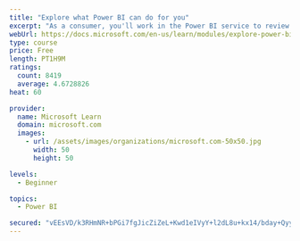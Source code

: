 ```yaml
---
title: "Explore what Power BI can do for you"
excerpt: "As a consumer, you'll work in the Power BI service to review and interact with content that has been shared with you. This module provides the foundational information that you need to work effectively in the Power BI service."
webUrl: https://docs.microsoft.com/en-us/learn/modules/explore-power-bi-service/
type: course
price: Free
length: PT1H9M
ratings:
  count: 8419
  average: 4.6728826
heat: 60

provider:
  name: Microsoft Learn
  domain: microsoft.com
  images:
    - url: /assets/images/organizations/microsoft.com-50x50.jpg
      width: 50
      height: 50

levels:
  - Beginner

topics:
  - Power BI

secured: "vEEsVD/k3RHmNR+bPGi7fgJicZiZeL+Kwd1eIVyY+l2dL8u+kx14/bday+Qyym87HBEQ2+pZ04OwzcLW5rDBL1SefIeYwsFvJIlC4ixGItRMSHoKiPOy+1/2myXIpkg1qqQU0TcYb2Yq67IaiNnhTlNIBq2kXkAvLzTo1xPYa+4ku9va/v5kymGcH7tX6CDZrXWyU57IKksVTyWeAFIVa7tVJ2flVYqPH7LQgDWQU9x3oU7gtoXXuG23STt6hRbcm5nw6fMemXzC2pe3JRhgl2PGZdzFNf+iTQPGgJd4FJk7e7vrcKnB3tvIEZnfgXKt8MBFCKdfq8X+hTb+mvYboGouyjogvCOkzWdS590ktuZir+1WpCuGR2HnbWi140pMNTm771LmfGNvspgRpAz0Vjw0VR5ozYINsDBBwWTdmI8=;i5bhzrdw0UTK970AUYQ7xQ=="
---
```


